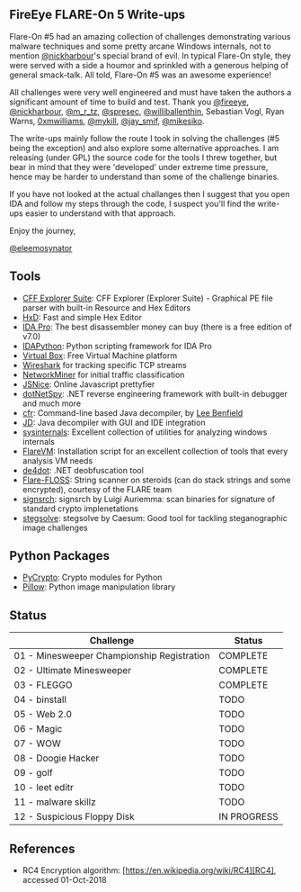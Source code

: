## FireEye FLARE-On 5 Write-ups

Flare-On #5 had an amazing collection of challenges demonstrating various malware techniques
and some pretty arcane Windows internals, not to mention [@nickharbour]'s special brand of evil.
In typical Flare-On style, they were served with a side a houmor and sprinkled with a
generous helping of general smack-talk. All told, Flare-On #5 was an awesome experience!

All challenges were very well engineered and must have taken the authors a significant amount of
time to build and test. Thank you [@fireeye], [@nickharbour], [@m_r_tz], [@spresec], [@williballenthin],
Sebastian Vogl, Ryan Warns, [0xmwilliams], [@mykill], [@jay_smif], [@mikesiko].

The write-ups mainly follow the route I took in solving the challenges (#5 being the exception) and 
also explore some alternative approaches. I am releasing (under GPL) the source code for the tools
I threw together, but bear in mind that they were 'developed' under extreme time pressure, hence
may be harder to understand than some of the challenge binaries.

If you have not looked at the actual challanges then I suggest that you open
IDA and follow my steps through the code, I suspect you'll find the write-ups easier to understand 
with that approach.

Enjoy the journey,

[@eleemosynator]


Tools
----
- [CFF Explorer Suite][CFF]: CFF Explorer (Explorer Suite) - Graphical PE file parser with built-in Resource and Hex Editors
- [HxD][HxD]: Fast and simple Hex Editor
- [IDA Pro][IDA]: The best disassembler money can buy (there is a free edition of v7.0)
- [IDAPython][IDAPython]: Python scripting framework for IDA Pro
- [Virtual Box][VBox]: Free Virtual Machine platform
- [Wireshark][Wireshark] for tracking specific TCP streams
- [NetworkMiner][NetworkMiner] for initial traffic classification
- [JSNice][JSNice]: Online Javascript prettyfier
- [dotNetSpy][dnSpy]: .NET reverse engineering framework with built-in debugger and much more
- [cfr][cfr]: Command-line based Java decompiler, by [Lee Benfield][LeeAtBenf]
- [JD][JD]: Java decompiler with GUI and IDE integration
- [sysinternals][sysinternals]: Excellent collection of utilities for analyzing windows internals
- [FlareVM][FlareVM]: Installation script for an excellent collection of tools that every analysis VM needs
- [de4dot][de4dot]: .NET deobfuscation tool
- [Flare-FLOSS][floss]: String scanner on steroids (can do stack strings and some encrypted), courtesy of the FLARE team
- [signsrch]: signsrch by Luigi Auriemma: scan binaries for signature of standard crypto implenetations
- [stegsolve]: stegsolve by Caesum: Good tool for tackling steganographic image challenges


Python Packages
----
- [PyCrypto][PyCrypto]: Crypto modules for Python
- [Pillow][Pillow]: Python image manipulation library
<!--
- pefile
- dpkt
- unicorn
- capstone
- keystone
-->

Status
----

Challenge|Status
---------|---------
01 - Minesweeper Championship Registration|COMPLETE
02 - Ultimate Minesweeper|COMPLETE
03 - FLEGGO|COMPLETE
04 - binstall|TODO
05 - Web 2.0|TODO
06 - Magic|TODO
07 - WOW|TODO
08 - Doogie Hacker|TODO
09 - golf|TODO
10 - leet editr|TODO
11 - malware skillz|TODO
12 - Suspicious Floppy Disk|IN PROGRESS


References
---

- RC4 Encryption algorithm: [https://en.wikipedia.org/wiki/RC4][RC4], accessed 01-Oct-2018


[CFF]:http://www.ntcore.com/exsuite.php
[HxD]:https://mh-nexus.de/en/hxd/
[IDA]:https://www.hex-rays.com/products/ida/support/download.shtml
[VBox]:https://www.virtualbox.org/wiki/Downloads
[JSNice]:http://www.jsnice.org/
[FFDec]:https://www.free-decompiler.com/flash/
[NetworkMiner]:http://www.netresec.com/?page=NetworkMiner
[Wireshark]:https://www.wireshark.org/
[pcap-parser]:https://pypi.python.org/pypi/pcap-parser
[IDAPython]:https://github.com/idapython
[CFR]:http://www.benf.org/other/cfr/
[JD]:http://jd.benow.ca/
[dnSpy]:https://github.com/0xd4d/dnSpy
[de4dot]:https://github.com/0xd4d/de4dot
[sysinternals]:https://docs.microsoft.com/en-us/sysinternals/downloads/
[FlareVM]:https://github.com/fireeye/flare-vm
[floss]:https://github.com/fireeye/flare-floss
[signsrch]:https://aluigi.altervista.org/mytoolz.htm
[stegsolve]:http://www.caesum.com/handbook/stego.htm

[PyCrypto]:https://pypi.python.org/pypi/pycrypto
[Pillow]:https://python-pillow.org/

[LeeAtBenf]:https://twitter.com/LeeAtBenf
[RC4]:https://en.wikipedia.org/wiki/RC4

[@nickharbour]:https://twitter.com/nickharbour
[@fireeye]:https://twitter.com/fireeye
[@m_r_tz]:https://twitter.com/m_r_tz
[@spresec]:https://twitter.com/spresec
[@williballenthin]:https://twitter.com/williballenthin
[0xmwilliams]:https://twitter.com/0xmwilliams
[@mykill]:https://twitter.com/mykill
[@jay_smif]:https://twitter.com/jay_smif
[@mikesiko]:https://twitter.com/mikesiko
[@eleemosynator]:https://twitter.com/eleemosynator

